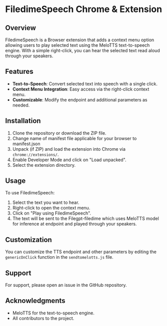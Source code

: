 # FiledimeSpeech Chrome & Extension

## Overview
FiledimeSpeech is a Browser extension that adds a context menu option allowing users to play selected text using the MeloTTS text-to-speech engine. With a simple right-click, you can hear the selected text read aloud through your speakers.

## Features
- **Text-to-Speech**: Convert selected text into speech with a single click.
- **Context Menu Integration**: Easy access via the right-click context menu.
- **Customizable**: Modify the endpoint and additional parameters as needed.

## Installation
1. Clone the repository or download the ZIP file.
2. Change name of manifest file applicable for your browser to manifest.json
3. Unpack (if ZIP) and load the extension into Chrome via `chrome://extensions/`.
4. Enable Developer Mode and click on "Load unpacked".
5. Select the extension directory.

## Usage
To use FiledimeSpeech:
1. Select the text you want to hear.
2. Right-click to open the context menu.
3. Click on "Play using FiledimeSpeech".
4. The text will be sent to the Filegpt-filedime which uses MeloTTS model for inference at endpoint and played through your speakers.

## Customization
You can customize the TTS endpoint and other parameters by editing the `genericOnClick` function in the `sendtomelotts.js` file.

## Support
For support, please open an issue in the GitHub repository.

## Acknowledgments
- MeloTTS for the text-to-speech engine.
- All contributors to the project.
